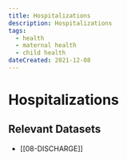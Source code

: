 ```yaml
---
title: Hospitalizations
description: Hospitalizations
tags:
  - health
  - maternal health
  - child health
dateCreated: 2021-12-08
---
```

# Hospitalizations
## Relevant Datasets
- [[08-DISCHARGE]]